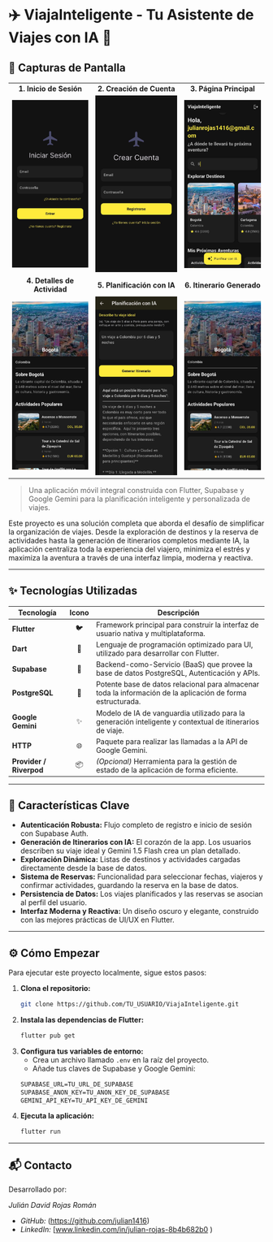 # ✈️ ViajaInteligente - Tu Asistente de Viajes con IA 🤖

## 📸 Capturas de Pantalla

<table align="center">
  <tr>
    <td align="center"><strong>1. Inicio de Sesión</strong></td>
    <td align="center"><strong>2. Creación de Cuenta</strong></td>
    <td align="center"><strong>3. Página Principal</strong></td>
  </tr>
  <tr>
    <td><img src="https://raw.githubusercontent.com/julian1416/Viaje-Inteligente/main/screens/Login.jpg" width="220" alt="Pantalla de Login"></td>
    <td><img src="https://raw.githubusercontent.com/julian1416/Viaje-Inteligente/main/screens/CreateCount.jpg" width="220" alt="Pantalla de Creación de Cuenta"></td>
    <td><img src="https://raw.githubusercontent.com/julian1416/Viaje-Inteligente/main/screens/HomePage.jpg" width="220" alt="Pantalla Principal"></td>
  </tr>
  <tr>
    <td align="center"><strong>4. Detalles de Actividad</strong></td>
    <td align="center"><strong>5. Planificación con IA</strong></td>
    <td align="center"><strong>6. Itinerario Generado</strong></td>
  </tr>
  <tr>
    <td><img src="https://raw.githubusercontent.com/julian1416/Viaje-Inteligente/main/screens/Details.jpg" width="220" alt="Detalle de Actividad"></td>
    <td><img src="https://raw.githubusercontent.com/julian1416/Viaje-Inteligente/main/screens/ItineraryAI.jpg" width="220" alt="Planificación con IA"></td>
    <td><img src="https://raw.githubusercontent.com/julian1416/Viaje-Inteligente/main/screens/DetailsTravel.jpg" width="220" alt="Detalle de Viaje"></td>
  </tr>
</table>

> Una aplicación móvil integral construida con Flutter, Supabase y Google Gemini para la planificación inteligente y personalizada de viajes.

Este proyecto es una solución completa que aborda el desafío de simplificar la organización de viajes. Desde la exploración de destinos y la reserva de actividades hasta la generación de itinerarios completos mediante IA, la aplicación centraliza toda la experiencia del viajero, minimiza el estrés y maximiza la aventura a través de una interfaz limpia, moderna y reactiva.

---

## ✨ Tecnologías Utilizadas

| Tecnología          | Icono | Descripción                                                                                              |
| ------------------- | :---: | -------------------------------------------------------------------------------------------------------- |
| **Flutter**         |  🐦   | Framework principal para construir la interfaz de usuario nativa y multiplataforma.                        |
| **Dart**            |  🎯   | Lenguaje de programación optimizado para UI, utilizado para desarrollar con Flutter.                     |
| **Supabase**        |  🚀   | Backend-como-Servicio (BaaS) que provee la base de datos PostgreSQL, Autenticación y APIs.               |
| **PostgreSQL**      |  🐘   | Potente base de datos relacional para almacenar toda la información de la aplicación de forma estructurada. |
| **Google Gemini**   |  ✨   | Modelo de IA de vanguardia utilizado para la generación inteligente y contextual de itinerarios de viaje.   |
| **HTTP**            |  🌐   | Paquete para realizar las llamadas a la API de Google Gemini.                                            |
| **Provider / Riverpod** |  📦   | *(Opcional)* Herramienta para la gestión de estado de la aplicación de forma eficiente.                  |

---

## 🚀 Características Clave

*   **Autenticación Robusta:** Flujo completo de registro e inicio de sesión con Supabase Auth.
*   **Generación de Itinerarios con IA:** El corazón de la app. Los usuarios describen su viaje ideal y Gemini 1.5 Flash crea un plan detallado.
*   **Exploración Dinámica:** Listas de destinos y actividades cargadas directamente desde la base de datos.
*   **Sistema de Reservas:** Funcionalidad para seleccionar fechas, viajeros y confirmar actividades, guardando la reserva en la base de datos.
*   **Persistencia de Datos:** Los viajes planificados y las reservas se asocian al perfil del usuario.
*   **Interfaz Moderna y Reactiva:** Un diseño oscuro y elegante, construido con las mejores prácticas de UI/UX en Flutter.

---

## ⚙️ Cómo Empezar

Para ejecutar este proyecto localmente, sigue estos pasos:

1.  **Clona el repositorio:**
    ```bash
    git clone https://github.com/TU_USUARIO/ViajaInteligente.git
    ```
2.  **Instala las dependencias de Flutter:**
    ```bash
    flutter pub get
    ```
3.  **Configura tus variables de entorno:**
    *   Crea un archivo llamado `.env` en la raíz del proyecto.
    *   Añade tus claves de Supabase y Google Gemini:
      ```
      SUPABASE_URL=TU_URL_DE_SUPABASE
      SUPABASE_ANON_KEY=TU_ANON_KEY_DE_SUPABASE
      GEMINI_API_KEY=TU_API_KEY_DE_GEMINI
      ```
4.  **Ejecuta la aplicación:**
    ```bash
    flutter run
    ```

---

## 📬 Contacto

Desarrollado por:

*Julián David Rojas Román*  
- *GitHub:* (https://github.com/julian1416)  
- *LinkedIn:* [www.linkedin.com/in/julian-rojas-8b4b682b0
)
